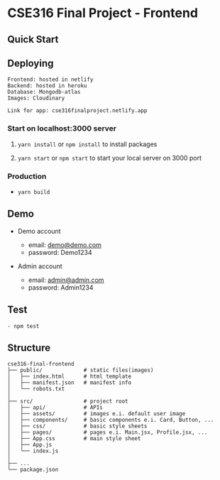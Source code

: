 # CSE316 Final Project - Frontend

## Quick Start

## Deploying 
    Frontend: hosted in netlify
    Backend: hosted in heroku
    Database: Mongodb-atlas
    Images: Cloudinary
    
    Link for app: cse316finalproject.netlify.app

### Start on localhost:3000 server

1. `yarn install` or `npm install` to install packages

2. `yarn start` or `npm start` to start your local server on 3000 port

### Production

-   `yarn build`

## Demo

-   Demo account

    -   email: demo@demo.com
    -   password: Demo1234

-   Admin account
    -   email: admin@admin.com
    -   password: Admin1234
## Test
    - npm test

## Structure

```
cse316-final-frontend
├── public/             # static files(images)
│   ├── index.html      # html template
│   ├── manifest.json   # manifest info
│   └── robots.txt
│
├── src/                # project root
│   ├── api/            # APIs
│   ├── assets/         # images e.i. default user image
│   ├── components/     # basic components e.i. Card, Button, ...
│   ├── css/            # basic style sheets
│   ├── pages/          # pages e.i. Main.jsx, Profile.jsx, ...
│   ├── App.css         # main style sheet
│   ├── App.js
│   └── index.js
│
├── ...
└── package.json
```
